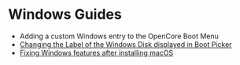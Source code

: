 # Windows Guides

- Adding a custom Windows entry to the OpenCore Boot Menu
- [Changing the Label of the Windows Disk displayed in Boot Picker](https://github.com/5T33Z0/OC-Little-Translated/blob/main/I_Windows/Disk_Label.md)
- [Fixing Windows features after installing macOS](https://github.com/5T33Z0/OC-Little-Translated/blob/main/I_Windows/Windows_fixes.md)
